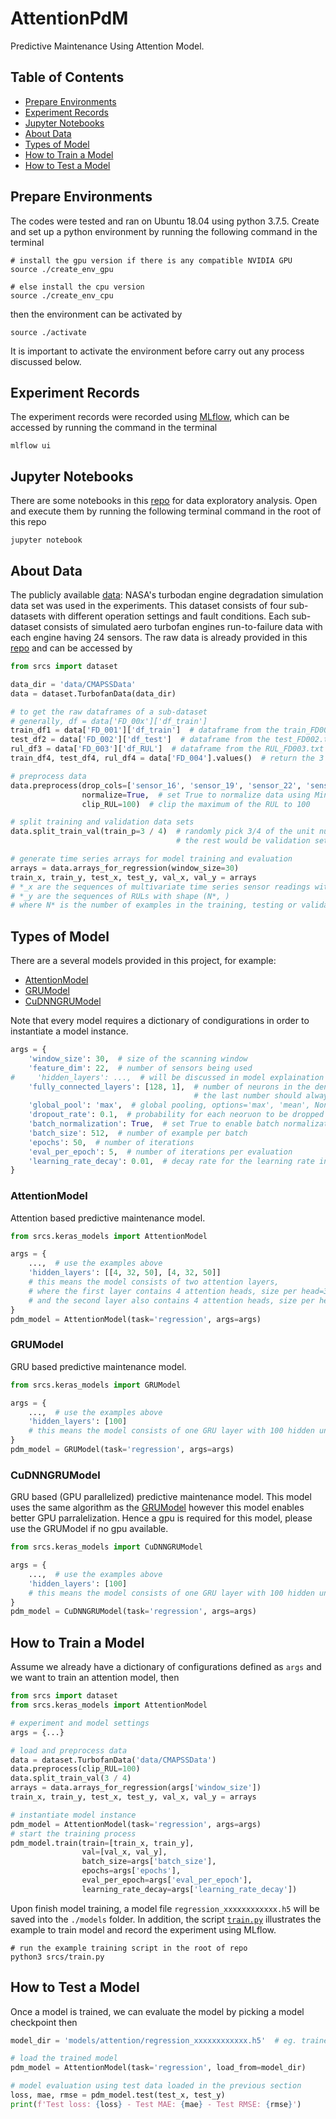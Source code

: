 # AttentionPdM
Predictive Maintenance Using Attention Model.

## Table of Contents
* [Prepare Environments](#prepare-environments)
* [Experiment Records](#experiment-records)
* [Jupyter Notebooks](#jupyter-notebooks)
* [About Data](#about-data)
* [Types of Model](#types-of-model)
* [How to Train a Model](#how-to-train-a-model)
* [How to Test a Model](#how-to-test-a-model)

## Prepare Environments
The codes were tested and ran on Ubuntu 18.04 using python 3.7.5. 
Create and set up a python environment by running the following command in the terminal
```
# install the gpu version if there is any compatible NVIDIA GPU
source ./create_env_gpu

# else install the cpu version
source ./create_env_cpu
```
then the environment can be activated by
```
source ./activate
```
It is important to activate the environment before carry out any process discussed below.

## Experiment Records
The experiment records were recorded using [MLflow](https://mlflow.org/), which can be accessed by running the command in the terminal
```
mlflow ui
```

## Jupyter Notebooks
There are some notebooks in this [repo](/srcs/notebooks) for data exploratory analysis. 
Open and execute them by running the following terminal command in the root of this repo
```
jupyter notebook
```

## About Data
The publicly available [data](https://ti.arc.nasa.gov/tech/dash/groups/pcoe/prognostic-data-repository/):
 NASA's turbodan engine degradation simulation data set was used in the experiments. 
This dataset consists of four sub-datasets with different operation settings and fault conditions. 
Each sub-dataset consists of simulated aero turbofan engines run-to-failure data with each engine having 24 sensors. 
The raw data is already provided in this [repo](/data/CMAPSSData) and can be accessed by
```python
from srcs import dataset

data_dir = 'data/CMAPSSData'
data = dataset.TurbofanData(data_dir)

# to get the raw dataframes of a sub-dataset
# generally, df = data['FD_00x']['df_train']
train_df1 = data['FD_001']['df_train']  # dataframe from the train_FD001.txt
test_df2 = data['FD_002']['df_test']  # dataframe from the test_FD002.txt
rul_df3 = data['FD_003']['df_RUL']  # dataframe from the RUL_FD003.txt
train_df4, test_df4, rul_df4 = data['FD_004'].values()  # return the 3 dataframes related to FD004

# preprocess data
data.preprocess(drop_cols=['sensor_16', 'sensor_19', 'sensor_22', 'sensor_23'],  # list of column names to drop
                normalize=True,  # set True to normalize data using Min-Max scaler
                clip_RUL=100)  # clip the maximum of the RUL to 100

# split training and validation data sets
data.split_train_val(train_p=3 / 4)  # randomly pick 3/4 of the unit numbers to be training set,
                                     # the rest would be validation set

# generate time series arrays for model training and evaluation
arrays = data.arrays_for_regression(window_size=30)
train_x, train_y, test_x, test_y, val_x, val_y = arrays
# *_x are the sequences of multivariate time series sensor readings with shape (N*, 30, 22)
# *_y are the sequences of RULs with shape (N*, )
# where N* is the number of examples in the training, testing or validation sets.
```

## Types of Model
There are a several models provided in this project, for example:
* [AttentionModel](#attentionmodel)
* [GRUModel](#grumodel)
* [CuDNNGRUModel](#cudnngrumodel)

Note that every model requires a dictionary of condigurations in order to instantiate a model instance.
```python
args = {
    'window_size': 30,  # size of the scanning window
    'feature_dim': 22,  # number of sensors being used
#     'hidden_layers': ...,  # will be discussed in model explaination
    'fully_connected_layers': [128, 1],  # number of neurons in the dense layers,
                                         # the last number should always be 1
    'global_pool': 'max',  # global pooling, options='max', 'mean', None
    'dropout_rate': 0.1,  # probability for each neoruon to be dropped out 
    'batch_normalization': True,  # set True to enable batch normalization
    'batch_size': 512,  # number of example per batch
    'epochs': 50,  # number of iterations
    'eval_per_epoch': 5,  # number of iterations per evaluation
    'learning_rate_decay': 0.01,  # decay rate for the learning rate in each new iteration
}
```

### AttentionModel
Attention based predictive maintenance model.
```python
from srcs.keras_models import AttentionModel

args = {
    ...,  # use the examples above
    'hidden_layers': [[4, 32, 50], [4, 32, 50]]
    # this means the model consists of two attention layers,
    # where the first layer contains 4 attention heads, size per head=32 and 50 feed forward units
    # and the second layer also contains 4 attention heads, size per head=32 and 50 feed forward units
}
pdm_model = AttentionModel(task='regression', args=args)
```

### GRUModel
GRU based predictive maintenance model.
```python
from srcs.keras_models import GRUModel

args = {
    ...,  # use the examples above
    'hidden_layers': [100]
    # this means the model consists of one GRU layer with 100 hidden units
}
pdm_model = GRUModel(task='regression', args=args)
```

### CuDNNGRUModel
GRU based (GPU parallelized) predictive maintenance model. 
This model uses the same algorithm as the [GRUModel](#grumodel) however this model enables better GPU parralelization. 
Hence a gpu is required for this model, please use the GRUModel if no gpu available.
```python
from srcs.keras_models import CuDNNGRUModel

args = {
    ...,  # use the examples above
    'hidden_layers': [100]
    # this means the model consists of one GRU layer with 100 hidden units
}
pdm_model = CuDNNGRUModel(task='regression', args=args)
```

## How to Train a Model
Assume we already have a dictionary of configurations defined as `args` and we want to train an attention model, then
```python
from srcs import dataset
from srcs.keras_models import AttentionModel

# experiment and model settings
args = {...}

# load and preprocess data
data = dataset.TurbofanData('data/CMAPSSData')
data.preprocess(clip_RUL=100)
data.split_train_val(3 / 4)
arrays = data.arrays_for_regression(args['window_size'])
train_x, train_y, test_x, test_y, val_x, val_y = arrays

# instantiate model instance
pdm_model = AttentionModel(task='regression', args=args)
# start the training process
pdm_model.train(train=[train_x, train_y],
                val=[val_x, val_y],
                batch_size=args['batch_size'],
                epochs=args['epochs'],
                eval_per_epoch=args['eval_per_epoch'],
                learning_rate_decay=args['learning_rate_decay'])
```
Upon finish model training, a model file `regression_xxxxxxxxxxxx.h5` will be saved into the `./models` folder. 
In addition, the script [`train.py`](/srcs/train.py) illustrates the example to train model and record the experiment using MLflow.
```
# run the example training script in the root of repo
python3 srcs/train.py
```

## How to Test a Model
Once a model is trained, we can evaluate the model by picking a model checkpoint then
```python
model_dir = 'models/attention/regression_xxxxxxxxxxxx.h5'  # eg. trained attention model

# load the trained model
pdm_model = AttentionModel(task='regression', load_from=model_dir)

# model evaluation using test data loaded in the previous section
loss, mae, rmse = pdm_model.test(test_x, test_y)
print(f'Test loss: {loss} - Test MAE: {mae} - Test RMSE: {rmse}')
```

